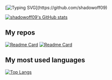 [![Typing SVG](https://readme-typing-svg.herokuapp.com?color=%23F59C1A&center=true&vCenter=true&multiline=true&height=100&lines=%F0%9F%91%8B+Hi%2C+I%E2%80%99m+%40shadowoff09;%F0%9F%8C%B1+I%E2%80%99m+currently+learning.)](https://github.com/shadowoff09)

[![shadowoff09's GitHub stats](https://github-readme-stats.vercel.app/api?username=shadowoff09&show_icons=true&theme=gruvbox)](https://github.com/shadowoff09)

## My repos
[![Readme Card](https://github-readme-stats.vercel.app/api/pin/?username=shadowoff09&repo=strangerthings-quotes&theme=gruvbox)](https://github.com/shadowoff09/strangerthings-quotes)
     [![Readme Card](https://github-readme-stats.vercel.app/api/pin/?username=shadowoff09&repo=lucifer-quotes&theme=gruvbox)](https://github.com/shadowoff09/lucifer-quotes)
    
## My most used languages
[![Top Langs](https://github-readme-stats.vercel.app/api/top-langs/?username=shadowoff09&langs_count=8&theme=gruvbox)](https://github.com/shadowoff09)




